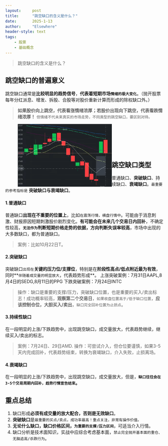 ```yaml
---
layout: 	post
title: 		"跳空缺口的含义是什么？"
date:       2025-1-13
author: 	"Elsewhere"
header-style: text
tags:
    - 股票
    - 基础概念
---
```


> 跳空缺口的含义是什么？





## 跳空缺口的普遍意义
​     跳空缺口通常是**比较明显的趋势信号**，**代表着短期市场`情绪的极大变化`**。（抛开股票每年分红派息、增发、拆股、合股等对股价重新计算而形成的除权缺口外。）

> **如果股价向上跳空，代表看涨情绪浓厚；若股价出现向下跳空，代表看跌情绪浓厚！**
> `但情绪不代未来真实的市场走势，不同类型的跳空缺口，要区别对待。`
>
> <img src="/img/2025/01-13-15/1.png" width = "300" height = "200"  align=left />

<br><br><br><br><br>



## 跳空缺口类型
普通缺口、**突破缺口**、持续缺口、**衰竭缺口**。`最重要的参考指标是` **突破缺口与衰竭缺口**。



#### 1.普通缺口

​		普通缺口**出现在不重要的位置上**，比如`在震荡行情，横盘行情中`。可能由于消息刺激、财报原因短期刺激股价剧烈变化。**有可能会在未来几个交易日内回补**，不确定性较高，**`无法作为`判断短期价格走势的依据，方向判断失误率较高**，市场中出现的大多数缺口，都为普通缺口。

> 案例：比如10月22日T。



#### 2.突破缺口

突破缺口`出现在`**关键的压力位/支撑位**，特别是在**阶段性高点/低点附近最为有效**，同时**`伴随着成交量的明显放大`，代表趋势形成**。
上涨突破案例：7月31日AAPL,8月4日的SEDG,8月11日的PPG
下跌突破案例：7月24日INTC

> 操作：缺口是重要的支撑/压力，突破缺口位置，也是重要的买入/卖出标志！成功概率较高，**观察第二个交易日**，`如果收盘位置高于/低于缺口位置`，**应该控制仓位，大胆买入/卖出**，`缺口完全回补位置为止损点`。



#### 3.持续性缺口

在一段明显的上涨/下跌趋势中，出现跳空缺口，成交量放大，代表趋势继续，继续买入/卖出的标志。

> 案例：7月24日、29日AMD.
> 操作：可尝试介入，但仓位要谨慎，如果3-5天内完成回补，代表趋势结束，转换为衰竭缺口，介入失败，止损离场。



#### 4.衰竭缺口

在一段明显的上涨/下跌趋势中，出现跳空缺口，成交量放大，但是，**`缺口往往会在3-5个交易周期内回补，趋势行情宣告结束`。**



## 重点总结

1. 缺口形成**必须有成交量的放大配合，否则是无效缺口**。
2. **突破缺口**是`最重要的买点/卖点，成功率最高！重点关注，非常有操作价值。`
3. **无论什么缺口，缺口价格区间，`为重要的支撑/压力区间`**，可适当介入行情。
4. 缺口分析是技术面知识，实战中应综合考虑基本面，`禁止完全抛开基本面的重仓、无脑追高/杀跌行为`。
